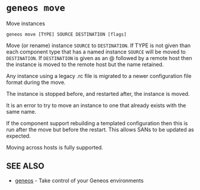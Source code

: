 # `geneos move`

Move instances

```text
geneos move [TYPE] SOURCE DESTINATION [flags]
```

Move (or rename) instance `SOURCE` to `DESTINATION`. If TYPE is not given than each component type that has a named instance `SOURCE` will be moved to `DESTINATION`. If `DESTINATION` is given as an @ followed by a remote host then the instance is moved to the remote host but the name retained.

Any instance using a legacy .rc file is migrated to a newer configuration file format during the move.

The instance is stopped before, and restarted after, the instance is moved.
 
It is an error to try to move an instance to one that already exists with the same name.

If the component support rebuilding a templated configuration then this is run after the move but before the restart. This allows SANs to be updated as expected.

Moving across hosts is fully supported.

## SEE ALSO

* [geneos](geneos.md)	 - Take control of your Geneos environments
